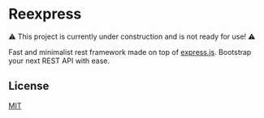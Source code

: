 # Reexpress
⚠️ This project is currently under construction and is not ready for use! ⚠️

Fast and minimalist rest framework made on top of [express.js](https://expressjs.com/). Bootstrap your next REST API with ease.


## License
  [MIT](LICENSE)